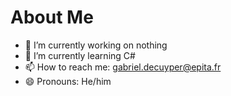 # About Me


- 🔭 I’m currently working on nothing
- 🌱 I’m currently learning C#
- 📫 How to reach me: gabriel.decuyper@epita.fr
- 😄 Pronouns: He/him

